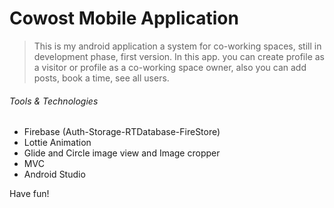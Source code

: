 # Cowost Mobile Application

> This is my android application a system for co-working spaces, still in development phase, first version.
In this app. you can create profile as a visitor or profile as a co-working space owner, also you can add posts, book a time, see all users.

###### Tools & Technologies

* Firebase (Auth-Storage-RTDatabase-FireStore)
* Lottie Animation
* Glide and Circle image view and Image cropper
* MVC
* Android Studio

Have fun!


